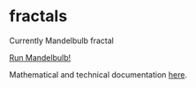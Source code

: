 # fractals
Currently Mandelbulb fractal

[Run Mandelbulb!](http://htmlpreview.github.io/?https://github.com/kamil-kielczewski/fractals/blob/master/mandelbulb.html)

Mathematical and technical documentation [here](https://gist.github.com/cyhsutw/d5983d166fb70ff651f027b2aa56ee4e).

